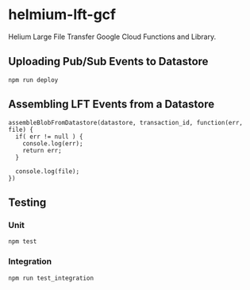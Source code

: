 # helmium-lft-gcf

Helium Large File Transfer Google Cloud Functions and Library.

## Uploading Pub/Sub Events to Datastore

```
npm run deploy
```

## Assembling LFT Events from a Datastore

```
assembleBlobFromDatastore(datastore, transaction_id, function(err, file) {
  if( err != null ) {
    console.log(err);
    return err;
  }
  
  console.log(file);
})
```

## Testing

### Unit

```
npm test
```

### Integration

```
npm run test_integration
```
